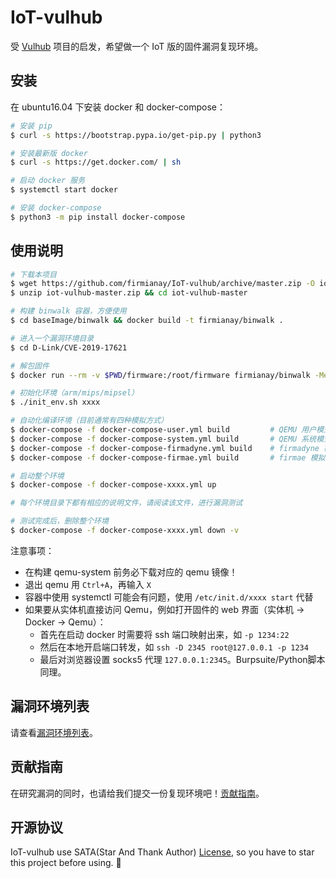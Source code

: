# IoT-vulhub

受 [Vulhub](https://github.com/vulhub/vulhub) 项目的启发，希望做一个 IoT 版的固件漏洞复现环境。

## 安装

在 ubuntu16.04 下安装 docker 和 docker-compose：

```sh
# 安装 pip
$ curl -s https://bootstrap.pypa.io/get-pip.py | python3

# 安装最新版 docker
$ curl -s https://get.docker.com/ | sh

# 启动 docker 服务
$ systemctl start docker

# 安装 docker-compose
$ python3 -m pip install docker-compose
```

## 使用说明

```sh
# 下载本项目
$ wget https://github.com/firmianay/IoT-vulhub/archive/master.zip -O iot-vulhub-master.zip
$ unzip iot-vulhub-master.zip && cd iot-vulhub-master

# 构建 binwalk 容器，方便使用
$ cd baseImage/binwalk && docker build -t firmianay/binwalk .

# 进入一个漏洞环境目录
$ cd D-Link/CVE-2019-17621

# 解包固件
$ docker run --rm -v $PWD/firmware:/root/firmware firmianay/binwalk -Mer "/root/firmware/firmware.bin"

# 初始化环境（arm/mips/mipsel）
$ ./init_env.sh xxxx

# 自动化编译环境（目前通常有四种模拟方式）
$ docker-compose -f docker-compose-user.yml build         # QEMU 用户模式模拟
$ docker-compose -f docker-compose-system.yml build       # QEMU 系统模式模拟
$ docker-compose -f docker-compose-firmadyne.yml build    # firmadyne 模拟
$ docker-compose -f docker-compose-firmae.yml build       # firmae 模拟（方便调试）

# 启动整个环境
$ docker-compose -f docker-compose-xxxx.yml up

# 每个环境目录下都有相应的说明文件，请阅读该文件，进行漏洞测试

# 测试完成后，删除整个环境
$ docker-compose -f docker-compose-xxxx.yml down -v
```

注意事项：
- 在构建 qemu-system 前务必下载对应的 qemu 镜像！
- 退出 qemu 用 `Ctrl+A`，再输入 `X`
- 容器中使用 systemctl 可能会有问题，使用 `/etc/init.d/xxxx start` 代替
- 如果要从实体机直接访问 Qemu，例如打开固件的 web 界面（实体机 -> Docker -> Qemu）：
  - 首先在启动 docker 时需要将 ssh 端口映射出来，如 `-p 1234:22`
  - 然后在本地开启端口转发，如 `ssh -D 2345 root@127.0.0.1 -p 1234`
  - 最后对浏览器设置 socks5 代理 `127.0.0.1:2345`。Burpsuite/Python脚本同理。

## 漏洞环境列表

请查看[漏洞环境列表](./vuln_list.md)。

## 贡献指南

在研究漏洞的同时，也请给我们提交一份复现环境吧！[贡献指南](./CONTRIBUTION.md)。

## 开源协议

IoT-vulhub use SATA(Star And Thank Author) [License](./LICENSE), so you have to star this project before using. 🙏
